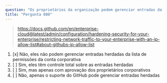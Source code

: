 ```yaml
---
question: "Os proprietários da organização podem gerenciar entradas da lista de permissões de IP herdadas da lista de permissões da conta corporativa?"
title: "Pergunta 080"
---
```


> https://docs.github.com/en/enterprise-cloud@latest/admin/configuration/hardening-security-for-your-enterprise/restricting-network-traffic-to-your-enterprise-with-an-ip-allow-list#about-githubs-ip-allow-list
1. [x] Não, eles não podem gerenciar entradas herdadas da lista de permissões da conta corporativa
1. [ ] Sim, eles têm controle total sobre as entradas herdadas
1. [ ] Sim, mas apenas com aprovação dos proprietários corporativos
1. [ ] Não, apenas o suporte do GitHub pode gerenciar entradas herdadas
